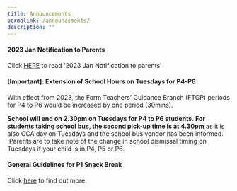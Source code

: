 ```yaml
---
title: Announcements
permalink: /announcements/
description: ""
---
```

#### 2023 Jan Notification to Parents

Click [HERE](/partners/students-and-parents-resources/schoolnotificationstoparents/) to read '2023 Jan Notification to parents'


#### [Important]: Extension of School Hours on Tuesdays for P4-P6


With effect from 2023, the Form Teachers’ Guidance Branch (FTGP) periods for P4 to P6 would be increased by one period (30mins). 

**School will end on 2.30pm on Tuesdays for P4 to P6 students**. **For students taking school bus, the second pick-up time is at 4.30pm** as it is also CCA day on Tuesdays and the school bus vendor has been informed.  Parents are to take note of the change in school dismissal timing on Tuesdays if your child is in P4, P5 or P6.


#### General Guidelines for P1 Snack Break

Click [here](/partners/Students-and-Parents-Resources/GeneralGuidelinesforP1SnackBreak/) to find out more.